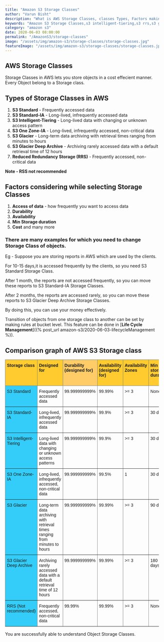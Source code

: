 ```yaml
---
title: "Amazon S3 Storage Classes"
author: "Varun Bisht"
description: "What is AWS Storage Classes, classes Types, Factors making Storage Classes different and Comparison graph of AWS S3 Storage class."
keywords: "Amazon S3 Storage Classes,s3 intelligent-tiering,s3 rrs,s3 glacier,s3 one zone ia,s3 standard,s3 standard-ia,s3 glacier deep archive,aws s3 compare,Comparison graph of AWS S3 Storage class"
category: "amazon s3"
date: 2020-06-03 08:00:00
permalink: "/AmazonS3/storage-classes"
image: "/assets/img/amazon-s3/storage-classes/storage-classes.jpg"
featureImage: "/assets/img/amazon-s3/storage-classes/storage-classes.jpg"
---
```

## AWS Storage Classes
Storage Classes in AWS lets you store objects in a cost effecient manner.
Every Object belong to a Storage class.

## Types of Storage Classes in AWS
1. **S3 Standard** - Frequently accessed data
2. **S3 Standard-IA** - Long-lived, infrequently accessed data
3. **S3 Intelligent-Tiering** - Long-lived data with changing or unknown access pattern
4. **S3 One Zone-IA** - Long-lived, infrequently accessed, non-critical data
5. **S3 Glacier** - Long-term data archiving with retrieval times ranging from minutes to hours
6. **S3 Glacier Deep Archive** - Archiving rarely accessed data with a default retrieval time of 12 hours
7. **Reduced Redundancy Storage (RRS)** - Frequently accessed, non-critical data

**Note - RSS not recommended**

## Factors considering while selecting Storage Classes
1. **Access of data** - how frequently you want to access data
2. **Durability**
3. **Availability**
4. **Min Storage duration**
5. **Cost**
and many more

### There are  many examples for which you need to change Storage Class of objects.
Eg - Suppose you are storing reports in AWS which are used by the clients.
<p>For 10-15 days,it is accessed frequently by the clients, so you need S3 Standard Storage Class.</p>
<p>After 1 month, the reports are not accessed frequently, so you can move these reports to S3 Standard-IA Storage Classes.</p>
<p>After 2 months, the reports are accessed rarely, so you can move these reports to S3 Glacier Deep Archive Storage Classes.</p>

By doing this, you can use your money effectively.

Transition of objects from one storage class to another can be set by making rules at bucket level. This feature can be done in
[**Life Cycle Management**]({% post_url amazon-s3/2020-06-03-lifecycleManagement %}).

## Comparison graph of AWS S3 Storage class
<div class="table">
<style type="text/css">
.tg  {border-collapse:collapse;border-spacing:0;}
.tg td{border-color:black;border-style:solid;border-width:1px;font-family:Arial, sans-serif;font-size:14px;
  overflow:hidden;padding:10px 5px;word-break:normal;}
.tg th{border-color:black;border-style:solid;border-width:1px;font-family:Arial, sans-serif;font-size:14px;
  font-weight:normal;overflow:hidden;padding:10px 5px;word-break:normal;}
.tg .tg-31ua{background-color:#ffcc67;border-color:inherit;text-align:left;vertical-align:top}
.tg .tg-ik58{background-color:#ffcb2f;border-color:inherit;text-align:left;vertical-align:top}
.tg .tg-i1q2{background-color:#34cdf9;border-color:inherit;text-align:left;vertical-align:top}
.tg .tg-0pky{border-color:inherit;text-align:left;vertical-align:top}
</style>
<table class="tg">
<thead>
  <tr>
    <th class="tg-ik58"><span style="font-weight:bold">Storage class</span></th>
    <th class="tg-ik58"><span style="font-weight:bold">Designed for</span></th>
    <th class="tg-31ua"><span style="font-weight:bold">Durability (designed for)</span></th>
    <th class="tg-ik58"><span style="font-weight:bold">Availability (designed for)</span></th>
    <th class="tg-ik58"><span style="font-weight:bold">Availability Zones</span></th>
    <th class="tg-ik58"><span style="font-weight:bold">Min storage duration</span></th>
    <th class="tg-ik58"><span style="font-weight:bold">Min billable object size</span></th>
  </tr>
</thead>
<tbody>
  <tr>
    <td class="tg-i1q2">S3 Standard</td>
    <td class="tg-0pky">Frequently accessed data</td>
    <td class="tg-0pky">99.999999999%</td>
    <td class="tg-0pky">99.99%</td>
    <td class="tg-0pky">&gt;= 3</td>
    <td class="tg-0pky">None</td>
    <td class="tg-0pky">None</td>
  </tr>
  <tr>
    <td class="tg-i1q2">S3 Standard-IA</td>
    <td class="tg-0pky">Long-lived, infrequently accessed data</td>
    <td class="tg-0pky">99.999999999%</td>
    <td class="tg-0pky">99.9%</td>
    <td class="tg-0pky">&gt;= 3</td>
    <td class="tg-0pky">30 days</td>
    <td class="tg-0pky">128 KB</td>
  </tr>
  <tr>
    <td class="tg-i1q2">S3 Intelligent-Tiering</td>
    <td class="tg-0pky">Long-lived data with changing or unknown access patterns</td>
    <td class="tg-0pky">99.999999999%</td>
    <td class="tg-0pky">99.9%</td>
    <td class="tg-0pky">&gt;= 3</td>
    <td class="tg-0pky">30 days</td>
    <td class="tg-0pky">None</td>
  </tr>
  <tr>
    <td class="tg-i1q2">S3 One Zone-IA</td>
    <td class="tg-0pky">Long-lived, infrequently accessed, non-critical data</td>
    <td class="tg-0pky">99.999999999%</td>
    <td class="tg-0pky">99.5%</td>
    <td class="tg-0pky">1</td>
    <td class="tg-0pky">30 days</td>
    <td class="tg-0pky">128 KB</td>
  </tr>
  <tr>
    <td class="tg-i1q2">S3 Glacier</td>
    <td class="tg-0pky">Long-term data archiving with retrieval times ranging from minutes to hours</td>
    <td class="tg-0pky">99.999999999%</td>
    <td class="tg-0pky">99.99%</td>
    <td class="tg-0pky">&gt;= 3</td>
    <td class="tg-0pky">90 days</td>
    <td class="tg-0pky">40 KB</td>
  </tr>
  <tr>
    <td class="tg-i1q2">S3 Glacier Deep Archive</td>
    <td class="tg-0pky">Archiving rarely accessed data with a default retrieval time of 12 hours</td>
    <td class="tg-0pky">99.999999999%</td>
    <td class="tg-0pky">99.99%</td>
    <td class="tg-0pky">&gt;= 3</td>
    <td class="tg-0pky">180 days</td>
    <td class="tg-0pky">40 KB</td>
  </tr>
  <tr>
    <td class="tg-i1q2">RRS (Not recommended)</td>
    <td class="tg-0pky">Frequently accessed, non-critical data</td>
    <td class="tg-0pky">99.99%</td>
    <td class="tg-0pky">99.99%</td>
    <td class="tg-0pky">&gt;= 3</td>
    <td class="tg-0pky">None</td>
    <td class="tg-0pky">None</td>
  </tr>
</tbody>
</table>
</div>

You are successfully able to understand Object Storage Classes.
